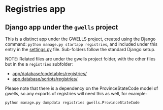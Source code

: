 # Registries app

## Django app under the `gwells` project

This is a distinct app under the GWELLS project, created using the Django command:
`python manage.py startapp registries`, and included under this entry in the [settings.py](../gwells/settings/__init__.py#L102) file.  Sub-folders follow the standard Django setup.

NOTE: Related files are under the gwells project folder, with the other files but in the a `registries` subfolder:
- [app/database/codetables/registries/](../app/database/codetables/registries/)
- [app.database/scripts/registries/](../app/database/scripts/registries/)

Please note that there is a dependency on the ProvinceStateCode model of gwells, so any exports of registries will need this as well, for example:
```
python manage.py dumpdata registries gwells.ProvinceStateCode
```
